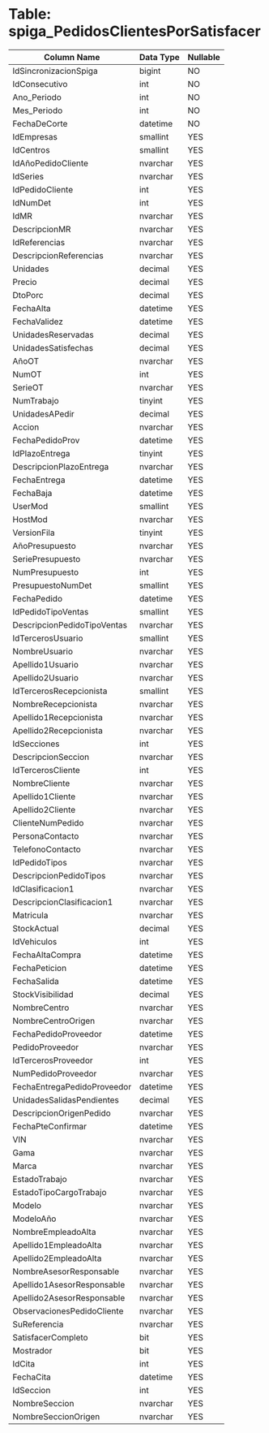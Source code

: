 # Table: spiga_PedidosClientesPorSatisfacer

| Column Name | Data Type | Nullable |
|-------------|-----------|----------|
| IdSincronizacionSpiga | bigint | NO |
| IdConsecutivo | int | NO |
| Ano_Periodo | int | NO |
| Mes_Periodo | int | NO |
| FechaDeCorte | datetime | NO |
| IdEmpresas | smallint | YES |
| IdCentros | smallint | YES |
| IdAñoPedidoCliente | nvarchar | YES |
| IdSeries | nvarchar | YES |
| IdPedidoCliente | int | YES |
| IdNumDet | int | YES |
| IdMR | nvarchar | YES |
| DescripcionMR | nvarchar | YES |
| IdReferencias | nvarchar | YES |
| DescripcionReferencias | nvarchar | YES |
| Unidades | decimal | YES |
| Precio | decimal | YES |
| DtoPorc | decimal | YES |
| FechaAlta | datetime | YES |
| FechaValidez | datetime | YES |
| UnidadesReservadas | decimal | YES |
| UnidadesSatisfechas | decimal | YES |
| AñoOT | nvarchar | YES |
| NumOT | int | YES |
| SerieOT | nvarchar | YES |
| NumTrabajo | tinyint | YES |
| UnidadesAPedir | decimal | YES |
| Accion | nvarchar | YES |
| FechaPedidoProv | datetime | YES |
| IdPlazoEntrega | tinyint | YES |
| DescripcionPlazoEntrega | nvarchar | YES |
| FechaEntrega | datetime | YES |
| FechaBaja | datetime | YES |
| UserMod | smallint | YES |
| HostMod | nvarchar | YES |
| VersionFila | tinyint | YES |
| AñoPresupuesto | nvarchar | YES |
| SeriePresupuesto | nvarchar | YES |
| NumPresupuesto | int | YES |
| PresupuestoNumDet | smallint | YES |
| FechaPedido | datetime | YES |
| IdPedidoTipoVentas | smallint | YES |
| DescripcionPedidoTipoVentas | nvarchar | YES |
| IdTercerosUsuario | smallint | YES |
| NombreUsuario | nvarchar | YES |
| Apellido1Usuario | nvarchar | YES |
| Apellido2Usuario | nvarchar | YES |
| IdTercerosRecepcionista | smallint | YES |
| NombreRecepcionista | nvarchar | YES |
| Apellido1Recepcionista | nvarchar | YES |
| Apellido2Recepcionista | nvarchar | YES |
| IdSecciones | int | YES |
| DescripcionSeccion | nvarchar | YES |
| IdTercerosCliente | int | YES |
| NombreCliente | nvarchar | YES |
| Apellido1Cliente | nvarchar | YES |
| Apellido2Cliente | nvarchar | YES |
| ClienteNumPedido | nvarchar | YES |
| PersonaContacto | nvarchar | YES |
| TelefonoContacto | nvarchar | YES |
| IdPedidoTipos | nvarchar | YES |
| DescripcionPedidoTipos | nvarchar | YES |
| IdClasificacion1 | nvarchar | YES |
| DescripcionClasificacion1 | nvarchar | YES |
| Matricula | nvarchar | YES |
| StockActual | decimal | YES |
| IdVehiculos | int | YES |
| FechaAltaCompra | datetime | YES |
| FechaPeticion | datetime | YES |
| FechaSalida | datetime | YES |
| StockVisibilidad | decimal | YES |
| NombreCentro | nvarchar | YES |
| NombreCentroOrigen | nvarchar | YES |
| FechaPedidoProveedor | datetime | YES |
| PedidoProveedor | nvarchar | YES |
| IdTercerosProveedor | int | YES |
| NumPedidoProveedor | nvarchar | YES |
| FechaEntregaPedidoProveedor | datetime | YES |
| UnidadesSalidasPendientes | decimal | YES |
| DescripcionOrigenPedido | nvarchar | YES |
| FechaPteConfirmar | datetime | YES |
| VIN | nvarchar | YES |
| Gama | nvarchar | YES |
| Marca | nvarchar | YES |
| EstadoTrabajo | nvarchar | YES |
| EstadoTipoCargoTrabajo | nvarchar | YES |
| Modelo | nvarchar | YES |
| ModeloAño | nvarchar | YES |
| NombreEmpleadoAlta | nvarchar | YES |
| Apellido1EmpleadoAlta | nvarchar | YES |
| Apellido2EmpleadoAlta | nvarchar | YES |
| NombreAsesorResponsable | nvarchar | YES |
| Apellido1AsesorResponsable | nvarchar | YES |
| Apellido2AsesorResponsable | nvarchar | YES |
| ObservacionesPedidoCliente | nvarchar | YES |
| SuReferencia | nvarchar | YES |
| SatisfacerCompleto | bit | YES |
| Mostrador | bit | YES |
| IdCita | int | YES |
| FechaCita | datetime | YES |
| IdSeccion | int | YES |
| NombreSeccion | nvarchar | YES |
| NombreSeccionOrigen | nvarchar | YES |
